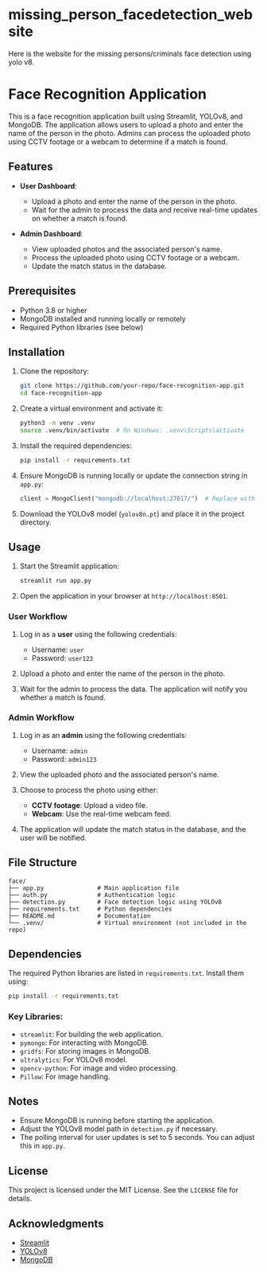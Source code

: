 # missing_person_facedetection_website
Here is the website for the missing persons/criminals face detection using yolo v8.
# Face Recognition Application

This is a face recognition application built using Streamlit, YOLOv8, and MongoDB. The application allows users to upload a photo and enter the name of the person in the photo. Admins can process the uploaded photo using CCTV footage or a webcam to determine if a match is found.

## Features

- **User Dashboard**:
  - Upload a photo and enter the name of the person in the photo.
  - Wait for the admin to process the data and receive real-time updates on whether a match is found.

- **Admin Dashboard**:
  - View uploaded photos and the associated person's name.
  - Process the uploaded photo using CCTV footage or a webcam.
  - Update the match status in the database.

## Prerequisites

- Python 3.8 or higher
- MongoDB installed and running locally or remotely
- Required Python libraries (see below)

## Installation

1. Clone the repository:
   ```bash
   git clone https://github.com/your-repo/face-recognition-app.git
   cd face-recognition-app
   ```

2. Create a virtual environment and activate it:
   ```bash
   python3 -m venv .venv
   source .venv/bin/activate  # On Windows: .venv\Scripts\activate
   ```

3. Install the required dependencies:
   ```bash
   pip install -r requirements.txt
   ```

4. Ensure MongoDB is running locally or update the connection string in `app.py`:
   ```python
   client = MongoClient("mongodb://localhost:27017/")  # Replace with your MongoDB connection string
   ```

5. Download the YOLOv8 model (`yolov8n.pt`) and place it in the project directory.

## Usage

1. Start the Streamlit application:
   ```bash
   streamlit run app.py
   ```

2. Open the application in your browser at `http://localhost:8501`.

### User Workflow

1. Log in as a **user** using the following credentials:
   - Username: `user`
   - Password: `user123`

2. Upload a photo and enter the name of the person in the photo.

3. Wait for the admin to process the data. The application will notify you whether a match is found.

### Admin Workflow

1. Log in as an **admin** using the following credentials:
   - Username: `admin`
   - Password: `admin123`

2. View the uploaded photo and the associated person's name.

3. Choose to process the photo using either:
   - **CCTV footage**: Upload a video file.
   - **Webcam**: Use the real-time webcam feed.

4. The application will update the match status in the database, and the user will be notified.

## File Structure

```
face/
├── app.py               # Main application file
├── auth.py              # Authentication logic
├── detection.py         # Face detection logic using YOLOv8
├── requirements.txt     # Python dependencies
├── README.md            # Documentation
└── .venv/               # Virtual environment (not included in the repo)
```

## Dependencies

The required Python libraries are listed in `requirements.txt`. Install them using:
```bash
pip install -r requirements.txt
```

### Key Libraries:
- `streamlit`: For building the web application.
- `pymongo`: For interacting with MongoDB.
- `gridfs`: For storing images in MongoDB.
- `ultralytics`: For YOLOv8 model.
- `opencv-python`: For image and video processing.
- `Pillow`: For image handling.

## Notes

- Ensure MongoDB is running before starting the application.
- Adjust the YOLOv8 model path in `detection.py` if necessary.
- The polling interval for user updates is set to 5 seconds. You can adjust this in `app.py`.

## License

This project is licensed under the MIT License. See the `LICENSE` file for details.

## Acknowledgments

- [Streamlit](https://streamlit.io/)
- [YOLOv8](https://github.com/ultralytics/ultralytics)
- [MongoDB](https://www.mongodb.com/)
